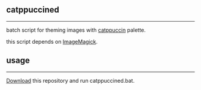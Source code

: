 ## catppuccined

---

batch script for theming images with [catppuccin](https://github.com/catppuccin/catppuccin) palette.

this script depends on [ImageMagick](https://imagemagick.org/script/download.php).

## usage

---

[Download](https://github.com/vuxnq/catppuccined/archive/refs/heads/master.zip) this repository and run catppuccined.bat.
